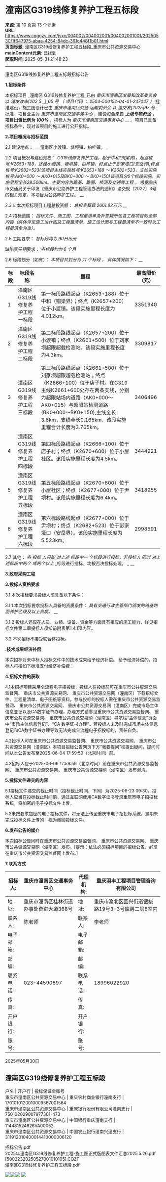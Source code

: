 # 潼南区G319线修复养护工程五标段

**来源**: 第 10 页第 13 个元素  
**URL**: https://www.cqggzy.com/jyxx/004002/004002001/004002001001/20250530/1f647975-abaa-4254-84dc-361c448f1b01.html  
**页面标题**: 潼南区G319线修复养护工程五标段_重庆市公共资源交易中心  
**mainContent元素**: 已找到  
**爬取时间**: 2025-05-31 21:48:23

---

潼南区G319线修复养护工程五标段招标公告

**1.招标条件**

本招标项目 _潼南区 G319线修复养护工程_已由 _重庆市潼南区发展和改革委员会_ 以 _潼发改审[202_ _5_ _]__65_ _号_ _（_ _项目代码_ _：_ _2504-500152-04-01-247047_ _）_ 批准建设，施工图设计已由 _重庆市潼南区交通_ _运输委员会_ 以 _潼交发[2025]97_ _号_ 批准，项目业主为 _重庆市潼南区交通事务中心_ ，建设资金来自 ___上级专项资金_ ，项目出资比例为 _100%___ ，招标人为 _重庆市潼南区交通事务中心_ __ 。项目已具备招标条件，现对该项目的施工进行公开招标。

**2.项目概况与招标范围**

2.1 建设地点： ___潼南区小渡镇、塘坝镇、柏梓镇。 _

2.2 项目概况与建设规模： _G319线修复养护工程，起于中和(铜梁界)，起点桩号:K2653+188，途经小渡镇、塘坝镇、柏梓镇，终点止于彭家垭口(安岳界),终点桩号:K2682+523(该项目主线实施桩号:K2653+188_ _～_ _K2682+523，支线实施桩号:AK0+000_ _～_ _AK0+015及BK0+000_ _～_ _BK0+150)该项目分6个标段实施，实施里程全长28.500km。主要内容为路基、路面、桥涵及交通等工程_ _。_ 根据重庆市交通局关于印发《重庆市公路养护工程管理办法的通知》渝交规〔2022〕3号的相关规定，本项目为公路养护工程。 __

2.3 ☑本次招标项目工程总投资额： _总投资概算 2661.82万元_ __

2.4 招标范围： _招标文件、施工图、工程量清单及补答疑所包含工程项目的全部内容（具体详见施工设计图及工程量清单，施工设计图与工程量清单不一致时以工程量清单为准）。_

2.5 工期要求： _各标段均为 90日历天_

缺陷责任期要求： _各标段均为 6_ _个月_

2.6 标段划分（如有）： _本项目共划分为_ _六_ _个标段_ _，_ _具体情况如下：_ __

标 段 |  标段名称 |  里程 |  最高限价（元）  
---|---|---|---  
1 |  潼南区G319线修复养护工程一标段 |  第一标段路线起点（K2653+188）位于中和（铜梁界）；终点（K2657+200）位于小渡镇。该段实施里程长度为4.012km。 |  3351940  
2 |  潼南区G319线修复养护工程二标段 |  第二标段路线起点（K2657+200）位于小渡镇；终点（K2661+500）位于刘家坝超限超载检测站。该段实施里程长度为4.3km。 |  3309817  
3 |  潼南区G319线修复养护工程三标段 |  第三标段路线起点（K2661+500）位于刘家坝超限超载检测站；终点（K2666+100）位于店子村。在G319主线K2661+600处存在两条支线，分别为超限站场内道路（AK0+000～AK0+015）与超限站检测道路(BK0+000～BK0+150),主线全长3.6km，支线全长0.165km，该段实施里程合计长度为3.765km。 |  3406496  
4 |  潼南区G319线修复养护工程四标段 |  第四标段路线起点（K2666+100）位于店子村；终点（K2670+600）位于小屋社区。该段实施里程长度为4.5km。 |  3444921  
5 |  潼南区G319线修复养护工程五标段 |  第五标段路线起点（K2670+600）位于小屋社区；终点（K2677+000）位于尹坝村。该段实施里程长度为6.4km。 |  3418955  
6 |  潼南区G319线修复养护工程六标段 |  第六标段路线起点（K2677+000）位于尹坝村；终点（K2682+523）位于彭家垭口（安岳界）。该段实施里程长度为5.523km。 |  2998591  
  
2.7 其他： _各_ _投标_ _人只能_ _对上述_ _标段中一_ _个标段进行投标，若投标人_ _同时_ _对上述标段中两个_ _或两个以上_ _标段进行投标，均按否决投标处理。 _ __

**3.政府采购工程**

**3.投标人资格要求**

3.1 本次招标要求投标人须具备以下条件：

3.1.1 本次招标要求投标人具备的资质条件： _具有交通行政主管部门颁发的路基路面养护乙级及以上资质。_ __

3.1.2 投标人还应在人员、业绩、设备、资金等方面具有相应的施工能力，详见招标文件第二章投标人须知前附表第1.4.1项内容。

3.2 本次招标不接受联合体投标。

**.技术成果经济补偿**

本次招标对未中标人投标文件中的技术成果给予经济补偿。 给予经济补偿的，招标人将按如下标准支付经济补偿费： 

**4.招标文件的获取**

4.1本招标项目采用全流程电子招投标，投标人在投标前可在重庆市公共资源交易监督网、 重庆市公共资源交易网、 重庆市公共资源交易网（潼南区）下载招标文件、工程量清单、电子图纸等资料。参与投标的投标人需在重庆市公共资源交易监督网、 重庆市公共资源交易网、 重庆市公共资源交易网（潼南区）完成市场主体信息登记以及CA数字证书办理，办理方式请参见重庆市公共资源交易监督网、 重庆市公共资源交易网、 重庆市公共资源交易网（潼南区）导航栏“主体信息”页面中“市场主体信息登记”、“CA 数字证书办理”。若投标人未及时完成市场主体信息登记和CA数字证书办理导致无法完成全流程电子招投标的，责任自负。

4.2投标人可在重庆市公共资源交易监督网、 重庆市公共资源交易网、 重庆市公共资源交易网（潼南区）本项目招标公告网页下方“我要提问”栏提出疑问，提问时间从本公告发布至2025-06-04 17:59:59（北京时间）前。

4.3招标人应于2025-06-06 17:59:59（北京时间）前在重庆市公共资源交易监督网、 重庆市公共资源交易网、 重庆市公共资源交易网（潼南区）发布澄清。

**5.投标文件递交的内容**

5.1投标文件递交的截止时间（投标截止时间，下同）为2025-06-23 09:30，投标人应当在投标截止时间前，通过互联网使用CA数字证书登录重庆市电子招投标系统，将加密的电子投标文件上传。

5.2未按要求加密的电子投标文件，将无法上传至重庆市电子招投标系统，逾期未完成投标文件上传的，视为撤回投标文件。

**6.发布公告的媒介**

本次招标公告同时在重庆市公共资源交易监督网、 重庆市公共资源交易网、 重庆市公共资源交易网（潼南区）发布。[提示：依法必须招标项目的招标公告，必须在重庆市公共资源交易监督网上发布。] 

**7.联系方式**

招标人: | 重庆市潼南区交通事务中心 | 代理机构: |  重庆羽丰工程项目管理咨询有限公司   
---|---|---|---  
地址: |  重庆市潼南区桂林街道办事处奋进大道368号 | 地址: |  重庆市渝北区回兴街道银梭路19号3-3号库房二层8室内  
联系人: |  陈老师  | 联系人: |  李老师   
电子邮箱: |  | 电子邮箱: |   
邮编: |  | 邮编: |   
联系电话: |  023-44590897  | 联系电话: |  18996022920   
传真: |  | 传真: |   
开户银行: |  | 开户银行: |   
账号: |  | 账号: |   
  
2025年05月30日 

  
潼南区G319线修复养护工程五标段  
---  
户名 | 开户行 | 投标保证金账号  
重庆市潼南区公共资源交易中心 | 重庆农村商业银行潼南支行 | 1701010120010009567001564  
重庆市潼南区公共资源交易中心 | 重庆银行股份有限公司潼南支行 | 750102029007977301-473  
重庆市潼南区公共资源交易中心 | 中国银行重庆潼南支行 | 114481524626VA00052  
重庆市潼南区公共资源交易中心 | 中国农业银行潼南兴潼支行 | 311912010400014410000006120  
  
  
  
招标公告.pdf    
2025年潼南区G319线修复养护工程-施工图正式版图表文件汇总2025.5.26.pdf    
[50022320250527001010105].CQZF    
潼南区G319线修复养护工程五标段.pdf    
  
  
  
  
[![](https://ztb.cqggzy.com/CQTPFrame/css/img/tiwen.png)](http://ztb.cqggzy.com/CQTPFrame/jsgcztbmis2/pages/onlinetiwen/OnLineTiWen_Detail?GongGaoGuid=1f647975-abaa-4254-84dc-361c448f1b01)[![](https://ztb.cqggzy.com/CQTPFrame/css/img/baohan.png)](https://jrfw.cqggzy.com)[![](https://ztb.cqggzy.com/CQTPFrame/css/img/zbgg.png)](https://www.cqggzy.com/bszn/007009/007009005/20191009/8fc81c47-6ef5-4a6f-966c-1360506afdde.html) [![](https://ztb.cqggzy.com/CQTPFrame/css/img/dayi.png)](https://www.cqggzy.com/bszn/007009/007009005/20191009/8fc81c47-6ef5-4a6f-966c-1360506afdde.html)

